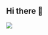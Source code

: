 ## Hi there 👋

<a href="https://algora.io/andrzejressel"><img src="https://algora.io/og/user/andrzejressel" /></a>

<!--
**andrzejressel/andrzejressel** is a ✨ _special_ ✨ repository because its `README.md` (this file) appears on your GitHub profile.

Here are some ideas to get you started:

- 🔭 I’m currently working on ...
- 🌱 I’m currently learning ...
- 👯 I’m looking to collaborate on ...
- 🤔 I’m looking for help with ...
- 💬 Ask me about ...
- 📫 How to reach me: ...
- 😄 Pronouns: ...
- ⚡ Fun fact: ...
-->
